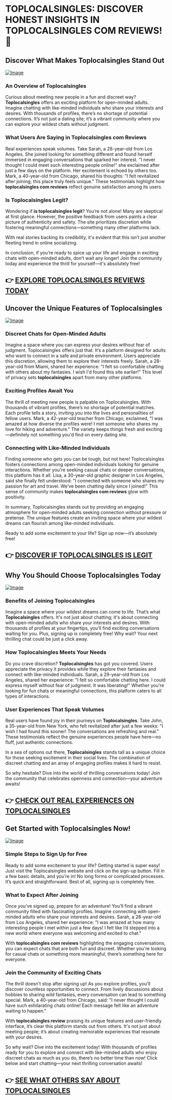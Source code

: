 # TOPLOCALSINGLES: DISCOVER HONEST INSIGHTS IN TOPLOCALSINGLES COM REVIEWS! 🌟

## Discover What Makes Toplocalsingles Stand Out

[![Image](None)](https://gchaffi.com/MqbyillZ)

### An Overview of Toplocalsingles  
Curious about meeting new people in a fun and discreet way? **Toplocalsingles** offers an exciting platform for open-minded adults. Imagine chatting with like-minded individuals who share your interests and desires. With thousands of profiles, there’s no shortage of potential connections. It’s not just a dating site; it’s a vibrant community where you can explore your wildest chats without judgment.

### What Users Are Saying in Toplocalsingles com Reviews  
Real experiences speak volumes. Take Sarah, a 28-year-old from Los Angeles. She joined looking for something different and found herself immersed in engaging conversations that sparked her interest. "I never thought I could meet such interesting people online!" she exclaimed after just a few days on the platform. Her excitement is echoed by others too. Mark, a 40-year-old from Chicago, shared his thoughts: "I felt revitalized after joining; this place truly feels unique." These testimonials highlight how **toplocalsingles com reviews** reflect genuine satisfaction among its users.

### Is Toplocalsingles Legit?  
Wondering if **is toplocalsingles legit**? You’re not alone! Many are skeptical at first glance. However, the positive feedback from users paints a clear picture of authenticity and safety. The site prioritizes discretion while fostering meaningful connections—something many other platforms lack.

With real stories backing its credibility, it's evident that this isn’t just another fleeting trend in online socializing.

In conclusion, if you’re ready to spice up your life and engage in exciting chats with open-minded adults, don’t wait any longer! Join the community today and experience the thrill for yourself—it's absolutely free!



## 👉 [EXPLORE TOPLOCALSINGLES REVIEWS TODAY](https://gchaffi.com/MqbyillZ)

## Uncover the Unique Features of Toplocalsingles  
[![Image](None)](https://gchaffi.com/MqbyillZ)  

### Discreet Chats for Open-Minded Adults  
Imagine a space where you can express your desires without fear of judgment. Toplocalsingles offers just that. It’s a platform designed for adults who want to connect in a safe and private environment. Users appreciate this discretion, allowing them to explore their interests freely. Sarah, a 28-year-old from Miami, shared her experience: "I felt so comfortable chatting with others about my fantasies. I wish I'd found this site earlier!" This level of privacy sets **toplocalsingles** apart from many other platforms.

### Exciting Profiles Await You  
The thrill of meeting new people is palpable on Toplocalsingles. With thousands of vibrant profiles, there’s no shortage of potential matches. Each profile tells a story, inviting you into the lives and personalities of fellow users. Mark, a 42-year-old teacher from Chicago, exclaimed, "I was amazed at how diverse the profiles were! I met someone who shares my love for hiking and adventure." The variety keeps things fresh and exciting—definitely not something you'd find on every dating site.

### Connecting with Like-Minded Individuals  
Finding someone who gets you can be tough, but not here! Toplocalsingles fosters connections among open-minded individuals looking for genuine interactions. Whether you're seeking casual chats or deeper conversations, this platform has it all. Lisa, a 30-year-old graphic designer in Los Angeles, said she finally felt understood: "I connected with someone who shares my passion for art and travel. We’ve been chatting daily since I joined!" This sense of community makes **toplocalsingles com reviews** glow with positivity.

In summary, Toplocalsingles stands out by providing an engaging atmosphere for open-minded adults seeking connection without pressure or pretense. The unique features create an inviting space where your wildest dreams can flourish among like-minded individuals.

Ready to add some excitement to your life? Sign up now—it’s absolutely free!



## 👉 [DISCOVER IF TOPLOCALSINGLES IS LEGIT](https://gchaffi.com/MqbyillZ)

## Why You Should Choose Toplocalsingles Today

[![Image](None)](https://gchaffi.com/MqbyillZ)

### Benefits of Joining Toplocalsingles  
Imagine a space where your wildest dreams can come to life. That’s what **Toplocalsingles** offers. It's not just about chatting; it's about connecting with open-minded adults who share your interests and desires. With thousands of profiles at your fingertips, you’ll find exciting conversations waiting for you. Plus, signing up is completely free! Why wait? Your next thrilling chat could be just a click away.

### How Toplocalsingles Meets Your Needs  
Do you crave discretion? **Toplocalsingles** has got you covered. Users appreciate the privacy it provides while they explore their fantasies and connect with like-minded individuals. Sarah, a 29-year-old from Los Angeles, shared her experience: "I felt so comfortable chatting here. I could express myself without fear of judgment. It was liberating!" Whether you're looking for fun chats or meaningful connections, this platform caters to all types of interactions.

### User Experiences That Speak Volumes  
Real users have found joy in their journeys on **Toplocalsingles**. Take John, a 35-year-old from New York, who felt revitalized after just a few weeks: "I wish I had found this sooner! The conversations are refreshing and real." These testimonials reflect the genuine experiences people have here—no fluff, just authentic connections.

In a sea of options out there, **Toplocalsingles** stands tall as a unique choice for those seeking excitement in their social lives. The combination of discreet chatting and an array of engaging profiles makes it hard to resist.

So why hesitate? Dive into the world of thrilling conversations today! Join the community that celebrates openness and connection—your adventure awaits!



## 👉 [CHECK OUT REAL EXPERIENCES ON TOPLOCALSINGLES](https://gchaffi.com/MqbyillZ)

## Get Started with Toplocalsingles Now!

[![Image](None)](https://gchaffi.com/MqbyillZ)

### Simple Steps to Sign Up for Free
Ready to add some excitement to your life? Getting started is super easy! Just visit the Toplocalsingles website and click on the sign-up button. Fill in a few basic details, and you’re in! No long forms or complicated processes. It’s quick and straightforward. Best of all, signing up is completely free.

### What to Expect After Joining
Once you’ve signed up, prepare for an adventure! You’ll find a vibrant community filled with fascinating profiles. Imagine connecting with open-minded adults who share your interests and desires. Sarah, a 28-year-old from Los Angeles, shared her experience: "I was amazed at how many interesting people I met within just a few days! I felt like I’d stepped into a new world where everyone was welcoming and excited to chat." 

With **toplocalsingles com reviews** highlighting the engaging conversations, you can expect chats that are both fun and discreet. Whether you're looking for casual chats or something more meaningful, there’s something here for everyone.

### Join the Community of Exciting Chats
The thrill doesn’t stop after signing up! As you explore profiles, you’ll discover countless opportunities to connect. From lively discussions about hobbies to sharing wild fantasies, every conversation can lead to something special. Mark, a 40-year-old from Chicago, said: "I never thought I could have such exhilarating chats online! Each message felt like an adventure waiting to happen." 

With **toplocalsingles review** praising its unique features and user-friendly interface, it’s clear this platform stands out from others. It's not just about meeting people; it’s about creating memorable experiences that resonate with your desires.

So why wait? Dive into the excitement today! With thousands of profiles ready for you to explore and connect with like-minded adults who enjoy discreet chats as much as you do, there’s no better time than now!
Click below and start chatting—your next thrilling conversation awaits!



## 👉 [SEE WHAT OTHERS SAY ABOUT TOPLOCALSINGLES](https://gchaffi.com/MqbyillZ)